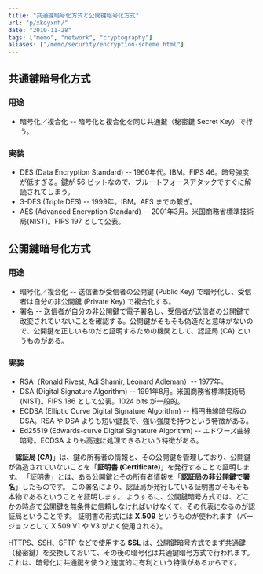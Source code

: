 ```yaml
---
title: "共通鍵暗号化方式と公開鍵暗号化方式"
url: "p/xkoyxnh/"
date: "2010-11-28"
tags: ["memo", "network", "cryptography"]
aliases: ["/memo/security/encryption-scheme.html"]
---
```


共通鍵暗号化方式
----

### 用途

* 暗号化／複合化 -- 暗号化と複合化を同じ共通鍵（秘密鍵 Secret Key）で行う。

### 実装

* DES (Data Encryption Standard) -- 1960年代。IBM。FIPS 46。暗号強度が低すぎる。鍵が 56 ビットなので、ブルートフォースアタックですぐに解読されてしまう。
* 3-DES (Triple DES) -- 1999年。IBM。AES までの繋ぎ。
* AES (Advanced Encryption Standard) -- 2001年3月。米国商務省標準技術局(NIST)。FIPS 197 として公表。


公開鍵暗号化方式
----

### 用途

* 暗号化／複合化 -- 送信者が受信者の公開鍵 (Public Key) で暗号化し、受信者は自分の非公開鍵 (Private Key) で複合化する。
* 署名 -- 送信者が自分の非公開鍵で電子署名し、受信者が送信者の公開鍵で改変されていないことを確認する。公開鍵がそもそも偽造だと意味がないので、公開鍵を正しいものだと証明するための機関として、認証局 (CA) というものがある。

### 実装

* RSA（Ronald Rivest, Adi Shamir, Leonard Adleman）-- 1977年。
* DSA (Digital Signature Algorithm) -- 1991年8月。米国商務省標準技術局(NIST)。FIPS 186 として公表。1024 bits が一般的。
* ECDSA (Elliptic Curve Digital Signature Algorithm) -- 楕円曲線暗号版の DSA。RSA や DSA よりも短い鍵長で、強い強度を持つという特徴がある。
* Ed25519 (Edwards-curve Digital Signature Algorithm) -- エドワーズ曲線暗号。ECDSA よりも高速に処理できるという特徴がある。

「**認証局 (CA)**」は、鍵の所有者の情報と、その公開鍵を管理しており、公開鍵が偽造されていないことを「**証明書 (Certificate)**」を発行することで証明します。
「証明書」とは、ある公開鍵とその所有者情報を「**認証局の非公開鍵で署名**」したものです。
この署名により、認証局が発行している証明書がそもそも本物であるということを証明します。
ようするに、公開鍵暗号方式では、どこかの時点で公開鍵を無条件に信頼しなければいけなくて、その代表になるのが認証局ということです。
証明書の形式には **X.509** というものが使われます（バージョンとして X.509 V1 や V3 がよく使用される）。

HTTPS、SSH、SFTP などで使用する **SSL** は、公開鍵暗号方式でまず共通鍵（秘密鍵）を交換しておいて、その後の暗号化は共通鍵暗号方式で行われます。
これは、暗号化に共通鍵を使うと速度的に有利という特徴があるからです。

